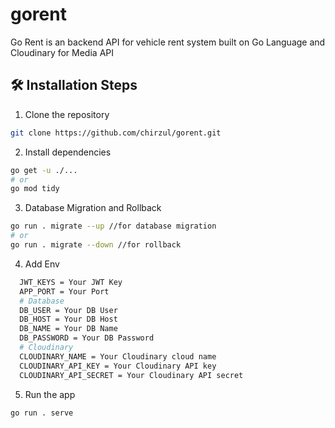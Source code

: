 # gorent

Go Rent is an backend API for vehicle rent system built on Go Language and Cloudinary for Media API

## 🛠️ Installation Steps

1. Clone the repository

```bash
git clone https://github.com/chirzul/gorent.git
```

2. Install dependencies

```bash
go get -u ./...
# or
go mod tidy
```

3. Database Migration and Rollback

```bash
go run . migrate --up //for database migration
# or
go run . migrate --down //for rollback
```

4. Add Env

```sh
  JWT_KEYS = Your JWT Key
  APP_PORT = Your Port
  # Database
  DB_USER = Your DB User
  DB_HOST = Your DB Host
  DB_NAME = Your DB Name
  DB_PASSWORD = Your DB Password
  # Cloudinary
  CLOUDINARY_NAME = Your Cloudinary cloud name
  CLOUDINARY_API_KEY = Your Cloudinary API key
  CLOUDINARY_API_SECRET = Your Cloudinary API secret
```

5. Run the app

```bash
go run . serve
```
